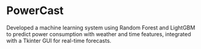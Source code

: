 # PowerCast
Developed a machine learning system using Random Forest and LightGBM to predict power consumption with weather and time features, integrated with a Tkinter GUI for real-time forecasts.

